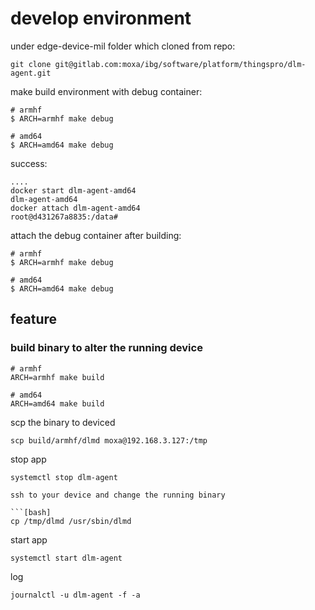 # develop environment

under edge-device-mil folder which cloned from repo:

```[bash]
git clone git@gitlab.com:moxa/ibg/software/platform/thingspro/dlm-agent.git
```

make build environment with debug container:

```[bash]
# armhf
$ ARCH=armhf make debug

# amd64
$ ARCH=amd64 make debug
```

success:

```[bash]
....
docker start dlm-agent-amd64
dlm-agent-amd64
docker attach dlm-agent-amd64
root@d431267a8835:/data# 
```

attach the debug container after building:
```[bash]
# armhf
$ ARCH=armhf make debug

# amd64
$ ARCH=amd64 make debug
```



## feature

### build binary to alter the running device

```[bash]
# armhf
ARCH=armhf make build

# amd64
ARCH=amd64 make build
```

scp the binary to deviced

```[bash]
scp build/armhf/dlmd moxa@192.168.3.127:/tmp
```

stop app

```[bash]
systemctl stop dlm-agent

ssh to your device and change the running binary

```[bash]
cp /tmp/dlmd /usr/sbin/dlmd 
```

start app

```[bash]
systemctl start dlm-agent
```

log

```[bash]
journalctl -u dlm-agent -f -a
```
